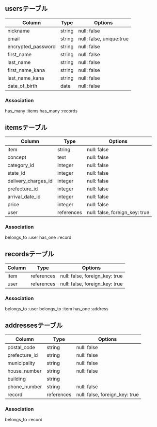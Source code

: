 ## usersテーブル

|Column             |Type   |Options                  |
|-------------------|-------|-------------------------|
|nickname           |string |null: false              |
|email              |string |null: false, unique:true |
|encrypted_password |string |null: false              |
|first_name         |string |null: false              |
|last_name          |string |null: false              |
|first_name_kana    |string |null: false              |
|last_name_kana     |string |null: false              |
|date_of_birth      |date   |null: false              |

### Association
has_many :items 
has_many :records

## itemsテーブル

|Column              |Type      |Options                        |
|--------------------|----------|-------------------------------|
|item                |string    |null: false                    |
|concept             |text      |null: false                    |
|category_id         |integer   |null: false                    |
|state_id            |integer   |null: false                    |
|delivery_charges_id |integer   |null: false                    |
|prefecture_id       |integer   |null: false                    |
|arrival_date_id     |integer   |null: false                    |
|price               |integer   |null: false                    |
|user                |references|null: false, foreign_key: true |



### Association
belongs_to :user
has_one :record

## recordsテーブル

|Column |Type       |Options                        |
|-------|-----------|-------------------------------|
|item   |references |null: false, foreign_key: true |
|user   |references |null: false, foreign_key: true |


### Association
belongs_to :user
belongs_to :item
has_one :address

## addressesテーブル

|Column         |Type       |Options                        |
|---------------|-----------|-------------------------------|
|postal_code    |string     |null: false                    |
|prefecture_id  |string     |null: false                    |
|municipality   |string     |null: false                    |
|house_number   |string     |null: false                    |
|building       |string     |                               |
|phone_number   |string     |null: false                    |
|record         |references |null: false, foreign_key: true |


### Association
belongs_to :record